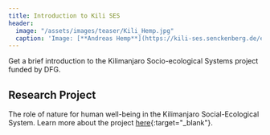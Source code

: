 ```yaml
---
title: Introduction to Kili SES
header:
  image: "/assets/images/teaser/Kili_Hemp.jpg"
  caption: 'Image: [**Andreas Hemp**](https://kili-ses.senckenberg.de/en/publications/literature/){:target="_blank"}'
---
```


Get a brief introduction to the Kilimanjaro Socio-ecological Systems project funded by DFG. 
<!--more-->


## Research Project 
The role of nature for human well-being in the Kilimanjaro Social-Ecological System. Learn more about the project [here](https://kili-ses.senckenberg.de/){:target="_blank"}.







